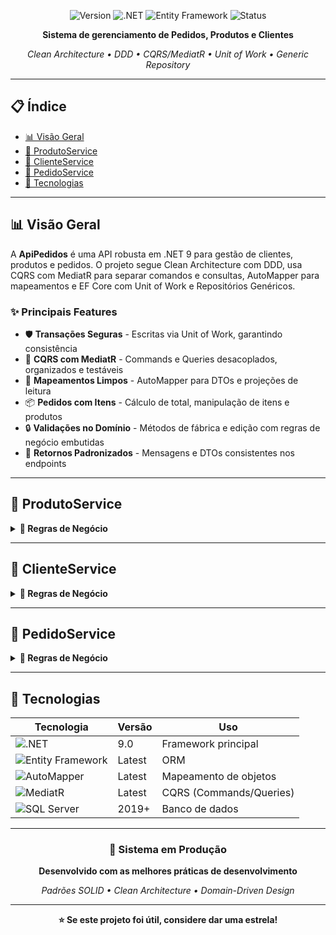 <div align="center">

![Version](https://img.shields.io/badge/version-0.1.0-blue.svg?cacheSeconds=2592000)
![.NET](https://img.shields.io/badge/.NET-9.0-purple.svg)
![Entity Framework](https://img.shields.io/badge/Entity%20Framework-Core-orange.svg)
![Status](https://img.shields.io/badge/status-active-success.svg)

**Sistema de gerenciamento de Pedidos, Produtos e Clientes**

*Clean Architecture • DDD • CQRS/MediatR • Unit of Work • Generic Repository*

</div>

---

## 📋 Índice

- [📊 Visão Geral](#-visão-geral)
- [🏪 ProdutoService](#-produtoservice)
- [👥 ClienteService](#-clienteservice)
- [🧾 PedidoService](#-pedidoservice)
- [🚀 Tecnologias](#-tecnologias)

---

## 📊 Visão Geral

A **ApiPedidos** é uma API robusta em .NET 9 para gestão de clientes, produtos e pedidos. O projeto segue Clean Architecture com DDD, usa CQRS com MediatR para separar comandos e consultas, AutoMapper para mapeamentos e EF Core com Unit of Work e Repositórios Genéricos.

### ✨ Principais Features

- 🛡️ **Transações Seguras** - Escritas via Unit of Work, garantindo consistência
- 🧭 **CQRS com MediatR** - Commands e Queries desacoplados, organizados e testáveis
- 🔗 **Mapeamentos Limpos** - AutoMapper para DTOs e projeções de leitura
- 📦 **Pedidos com Itens** - Cálculo de total, manipulação de itens e produtos
- 🔒 **Validações no Domínio** - Métodos de fábrica e edição com regras de negócio embutidas
- 🔁 **Retornos Padronizados** - Mensagens e DTOs consistentes nos endpoints

---

## 🏪 ProdutoService

<details>
<summary><strong>📝 Regras de Negócio</strong></summary>

### ✅ Validações Principais
- 💰 **Preços Válidos**: `Preco` e `PrecoVenda` devem ser maiores que zero
- 🕒 **Auditoria Automática**: `DataCadastro` e `DataAtualizacao` são ajustadas pelo domínio
- 🔄 **Controle de Status**: Métodos `Ativar()` e `Inativar()` controlam o status `IsAtivo`
- ✍️ **Edição Segura**: O método `Editar(nome, descricao, preco, precoVenda)` centraliza as regras de alteração

### 💡 Funcionalidades

✓ CRUD completo de produtos

✓ Edição com retorno do ProdutoDto atualizado

✓ Ativar/Inativar com mensagens de sucesso padronizadas

✓ Listagem e detalhe via Queries dedicadas


### 🧩 Padrões de Resposta
- **PUT** `/api/produtos/{id}` → Retorna `200 OK` com o `ProdutoDto` editado


- **PATCH** `/api/produtos/{id}/inativar` → Retorna `200 OK` com `{ "mensagem": "Produto de Id {id} foi inativado." }`


- **PATCH** `/api/produtos/{id}/ativar` → Retorna `200 OK` com `{ "mensagem": "Produto de Id {id} foi ativado." }`

</details>

---

## 👥 ClienteService

<details>
<summary><strong>📝 Regras de Negócio</strong></summary>

### ✅ Validações de Entrada
- 📛 **Campos Obrigatórios**: Nome, e-mail e outros campos são validados na criação e edição
- 🔁 **Ativação e Inativação**: Controladas via métodos de domínio para manter a consistência
- 🔎 **Consultas Específicas**: Listagem completa, por Id e uma consulta dedicada para clientes que já possuem pedidos

### 💡 Funcionalidades
✓ Cadastro e edição de clientes

✓ Ativação e Inativação (Soft Delete)

✓ Listar todos os clientes

✓ Listar apenas clientes com pedidos

✓ Obter cliente por Id via Query


</details>

---

## 🧾 PedidoService

<details>
<summary><strong>📝 Regras de Negócio</strong></summary>

### 🧱 Modelo de Domínio
- **Pedido**: `Id`, `ClienteId`, `DataAbertura`, `DataAtualizacao`, `Status`, `Itens`
- **ItemPedido**: `PedidoId`, `ProdutoId`, `NomeProduto`, `PrecoUnitario`, `Quantidade`, `Produto?`
- **Pedido.Total**: Propriedade computada que soma `PrecoUnitario * Quantidade` de todos os itens

### 🔍 Consultas e Carregamento
- 🔗 **Carregamento Inteligente**: Uso de `Include` e `ThenInclude` para carregar `Itens` e `Produto` quando necessário
- 🎯 **Busca Específica**: Método dedicado no repositório para trazer o pedido com apenas o item do produto alvo:
    - `GetWithItemAndProdutoAsync(pedidoId, produtoId)`

### ➖ Remoção de Produto do Pedido
- **Decremento**: Diminui a quantidade do item no pedido
- **Remoção Automática**: Remove o `ItemPedido` do banco de dados quando a quantidade atinge zero
- **Auditoria**: Atualiza a `DataAtualizacao` do pedido a cada alteração
- **Persistência**: Salva todas as alterações via `UnitOfWork`

### 💡 Funcionalidades
✓ Criar e abrir um novo pedido
✓ Adicionar produtos a um pedido existente
✓ Remover/Decrementar produtos de um pedido
✓ Fechar ou Cancelar um pedido
✓ Obter detalhes de um pedido com seus itens e produtos


</details>

---

## 🚀 Tecnologias

<div align="center">

| Tecnologia                                                                                           | Versão | Uso |
|------------------------------------------------------------------------------------------------------|--------|-----|
| ![.NET](https://img.shields.io/badge/.NET-9.0-512BD4?style=flat&logo=dotnet)                         | 9.0    | Framework principal |
| ![Entity Framework](https://img.shields.io/badge/EF%20Core-512BD4?style=flat&logo=microsoft)         | Latest | ORM |
| ![AutoMapper](https://img.shields.io/badge/AutoMapper-BE9A2F?style=flat)                             | Latest | Mapeamento de objetos |
| ![MediatR](https://img.shields.io/badge/MediatR-6.x-green?style=flat)                                | Latest | CQRS (Commands/Queries) |
| ![SQL Server](https://img.shields.io/badge/SQL%20Server-CC2927?style=flat&logo=microsoft-sql-server) | 2019+  | Banco de dados |

</div>

---

<div align="center">

### 🌟 **Sistema em Produção**

**Desenvolvido com as melhores práticas de desenvolvimento**

*Padrões SOLID • Clean Architecture • Domain-Driven Design*

---

**⭐ Se este projeto foi útil, considere dar uma estrela!**

</div>